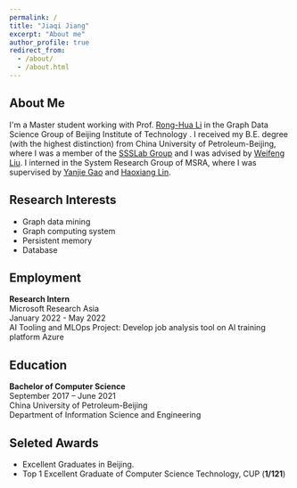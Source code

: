 ```yaml
---
permalink: /
title: "Jiaqi Jiang"
excerpt: "About me"
author_profile: true
redirect_from: 
  - /about/
  - /about.html
---
```


## About Me

I'm a Master student working with Prof. [Rong-Hua Li](https://ronghuali.github.io/) in the Graph Data Science Group of Beijing Institute of Technology . I received my B.E. degree (with the highest distinction) from  China University of Petroleum-Beijing, where I was a member of the [SSSLab Group](https://www.ssslab.cn/) and I was advised by [Weifeng Liu](https://scholar.google.com/citations?user=6WLOuroAAAAJ&hl=zh-CN&oi=ao). I interned in the System Research Group of MSRA, where I was supervised by [Yanjie Gao](https://www.microsoft.com/en-us/research/people/yanjga/) and [Haoxiang Lin](https://www.microsoft.com/en-us/research/people/haoxlin/).


## Research Interests

- Graph data mining
- Graph computing system
- Persistent memory
- Database


## Employment
**Research Intern**
<br>
Microsoft Research Asia
<br>
January 2022 - May 2022
<br>
AI Tooling and MLOps Project: Develop job analysis tool on AI training platform Azure

## Education
**Bachelor of Computer Science**
<br>
September 2017 – June 2021
<br>
China University of Petroleum-Beijing
<br>
Department of Information Science and Engineering
<br>
<!-- <br> -->

## Seleted Awards
- Excellent Graduates in Beijing. 
- Top 1 Excellent Graduate of Computer Science Technology, CUP (**1/121**)

<!-- <br> -->

